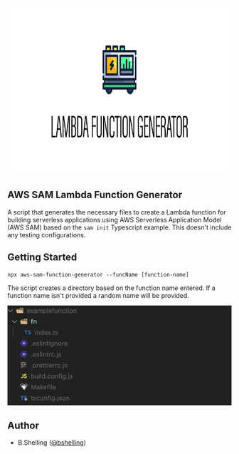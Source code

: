 <p align="center">
  <a href="#">
    <picture>
      <source media="(prefers-color-scheme: light)" srcset="https://github.com/bshelling/sam-function-generator/blob/main/images/generator.png">
      <img src="https://github.com/bshelling/sam-function-generator/blob/main/images/generator.png" height="380">
    </picture>
  </a>
</p>


## AWS SAM Lambda Function Generator
A script that generates the necessary files to create a Lambda function for building serverless applications using AWS Serverless Application Model (AWS SAM) based on the `sam init` Typescript example. This doesn't include any testing configurations.

## Getting Started
```
npx aws-sam-function-generator --funcName [function-name]
```
The script creates a directory based on the function name entered. If a function name isn't provided  a random name will be provided.

![alt text](https://github.com/bshelling/sam-function-generator/blob/main/images/screenshot.png "Logo Title Text 1")


## Author
- B.Shelling ([@bshelling](https://twitter.com/bshelling))

